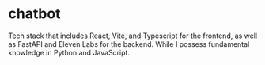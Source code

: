 # chatbot

 Tech stack that includes React, Vite, and Typescript for the frontend, as well as FastAPI and Eleven Labs for the backend. While I possess fundamental knowledge in Python and JavaScript.
